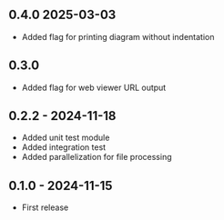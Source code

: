 ## 0.4.0 2025-03-03

- Added flag for printing diagram without indentation

## 0.3.0

- Added flag for web viewer URL output

## 0.2.2 - 2024-11-18

- Added unit test module
- Added integration test
- Added parallelization for file processing

## 0.1.0 - 2024-11-15

- First release
